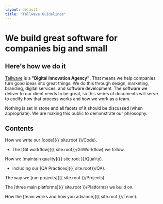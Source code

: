 ```yaml
---
layout: default
title: "Tallwave Guidelines"
---
```


# We build great software for companies big and small

## Here's how we do it

[Tallwave](https://tallwave.com) is a **"Digital Innovation Agency"**. That means we help companies turn good ideas into great things. We do this through design, marketing, branding, digital services, and software development. The software we deliver to our client needs to be great, so this series of documents will serve to codify how that process works and how we work as a team.

Nothing is set in stone and all facets of it should be discussed (when appropriate). We are making this public to demonstrate our philosophy.

## Contents

How we write our [code]({{ site.root }}/Code).
* The [Git workflow]({{ site.root}}/GitWorkflow) we follow.

How we [maintain quality]({{ site.root }}/Quality).
* Including our [QA Practices]({{ site.root}}/QA).

The way we [run projects]({{ site.root }}/Projects).

The [three main platforms]({{ site.root }}/Platforms) we build on.

How the [team works and how you advance]({{ site.root }}/Team).
